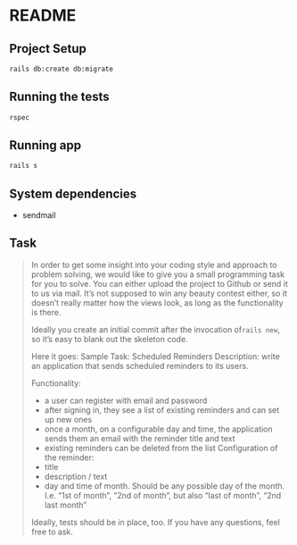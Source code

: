 # README

## Project Setup

```sh
rails db:create db:migrate
```

## Running the tests

```sh
rspec
```

## Running app

```sh
rails s
```

## System dependencies

- sendmail

## Task

> In order to get some insight into your coding style and approach to problem solving, we would like to give you a small programming task for you to solve. You can either upload the project to Github or send it to us via mail. It’s not supposed to win any beauty contest either, so it doesn’t really matter how the views look, as long as the functionality is there.
>
> Ideally you create an initial commit after the invocation of`rails new`, so it’s easy to blank out the skeleton code.
>
> Here it goes:
> Sample Task: Scheduled Reminders
> Description: write an application that sends scheduled reminders to its users.
>
> Functionality:
> - a user can register with email and password
> - after signing in, they see a list of existing reminders and can set up new ones
> - once a month, on a configurable day and time, the application sends them an email with the reminder title and text
> - existing reminders can be deleted from the list
> Configuration of the reminder:
> - title
> - description / text
> - day and time of month. Should be any possible day of the month. I.e. “1st of month”, “2nd of month”, but also “last of month”, “2nd last month”
>
> Ideally, tests should be in place, too. If you have any questions, feel free to ask.
